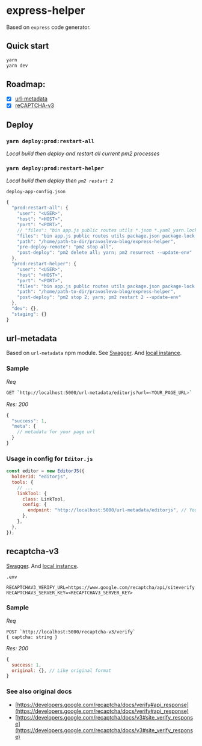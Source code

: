 # express-helper

Based on `express` code generator.

## Quick start

```bash
yarn
yarn dev
```

## Roadmap:

- [x] [url-metadata](#url-metadata)
- [x] [reCAPTCHA-v3](#recaptcha-v3)

## Deploy

### `yarn deploy:prod:restart-all`

_Local build then deploy and restart all current pm2 processes_

### `yarn deploy:prod:restart-helper`

_Local build then deploy then `pm2 restart 2`_

`deploy-app-config.json`

```js
{
  "prod:restart-all": {
    "user": "<USER>",
    "host": "<HOST>",
    "port": "<PORT>",
    // "files": "bin app.js public routes utils *.json *.yaml yarn.lock",
    "files": "bin app.js public routes utils package.json package-lock.json *.yaml yarn.lock README.md",
    "path": "/home/path-to-dir/pravosleva-blog/express-helper",
    "pre-deploy-remote": "pm2 stop all",
    "post-deploy": "pm2 delete all; yarn; pm2 resurrect --update-env"
  },
  "prod:restart-helper": {
    "user": "<USER>",
    "host": "<HOST>",
    "port": "<PORT>",
    "files": "bin app.js public routes utils package.json package-lock.json *.yaml yarn.lock README.md",
    "path": "/home/path-to-dir/pravosleva-blog/express-helper",
    "post-deploy": "pm2 stop 2; yarn; pm2 restart 2 --update-env"
  },
  "dev": {},
  "staging": {}
}
```

## url-metadata

Based on `url-metadata` npm module. See [Swagger](http://pravosleva.ru/express-helper/swagger/#/default/get_url_metadata_editorjs). And [local instance](http://localhost:5000/swagger/#/default/get_url_metadata_editorjs).

### Sample

_Req_
```bash
GET `http://localhost:5000/url-metadata/editorjs?url=<YOUR_PAGE_URL>`
```

_Res: 200_
```js
{
  "success": 1,
  "meta": {
    // metadata for your page url
  }
}
```

### Usage in config for `Editor.js`

```js
const editor = new EditorJS({
  holderId: "editorjs",
  tools: {
    // ...
    linkTool: {
      class: LinkTool,
      config: {
        endpoint: "http://localhost:5000/url-metadata/editorjs", // Your backend endpoint for url data fetching
      },
    },
  },
});
```

## recaptcha-v3

[Swagger](http://pravosleva.ru/express-helper/swagger/#/default/post_recaptcha_v3_verify). And [local instance](http://localhost:5000/swagger/#/default/post_recaptcha_v3_verify).

`.env`

```env
RECAPTCHAV3_VERIFY_URL=https://www.google.com/recaptcha/api/siteverify
RECAPTCHAV3_SERVER_KEY=<RECAPTCHAV3_SERVER_KEY>
```

### Sample

_Req_
```
POST `http://localhost:5000/recaptcha-v3/verify`
{ captcha: string }
```

_Res: 200_
```js
{
  success: 1,
  original: {}, // Like original format
}
```

### See also original docs

- [https://developers.google.com/recaptcha/docs/verify#api_response](https://developers.google.com/recaptcha/docs/verify#api_response)
- [https://developers.google.com/recaptcha/docs/v3#site_verify_response](https://developers.google.com/recaptcha/docs/v3#site_verify_response)

